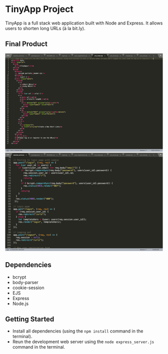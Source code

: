 # TinyApp Project

TinyApp is a full stack web application built with Node and Express. It allows users to shorten long URLs (à la bit.ly).

## Final Product

!["Screenshot of URLs page"](https://github.com/TheresaCampbell/tiny-app/blob/master/docs/urls-page.png?raw=true)
!["Screenshot of login and logout routes, showing how passwords are verified and cookies are used"](https://github.com/TheresaCampbell/tiny-app/blob/master/docs/login-logout-routes.png?raw=true)

## Dependencies

- bcrypt
- body-parser
- cookie-session
- EJS
- Express
- Node.js

## Getting Started

- Install all dependencies (using the `npm install` command in the terminal).
- Reun the development web server using the `node express_server.js` command in the terminal.